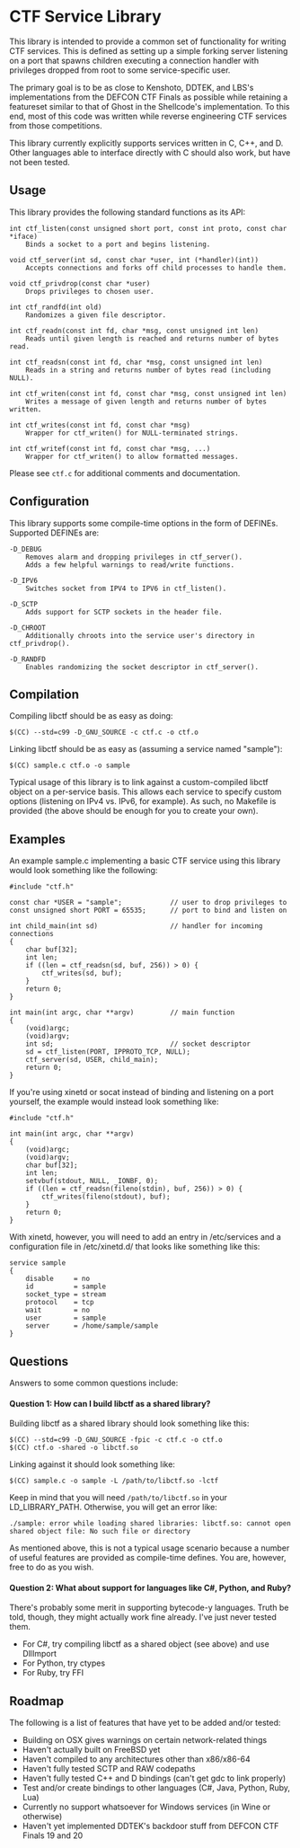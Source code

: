 # CTF Service Library #

This library is intended to provide a common set of functionality for writing
CTF services. This is defined as setting up a simple forking server listening
on a port that spawns children executing a connection handler with privileges
dropped from root to some service-specific user.

The primary goal is to be as close to Kenshoto, DDTEK, and LBS's
implementations from the DEFCON CTF Finals as possible while retaining a
featureset similar to that of Ghost in the Shellcode's implementation. To this
end, most of this code was written while reverse engineering CTF services from
those competitions.

This library currently explicitly supports services written in C, C++, and D.
Other languages able to interface directly with C should also work, but have
not been tested.


## Usage ##

This library provides the following standard functions as its API:

```
int ctf_listen(const unsigned short port, const int proto, const char *iface)
    Binds a socket to a port and begins listening.

void ctf_server(int sd, const char *user, int (*handler)(int))
    Accepts connections and forks off child processes to handle them.

void ctf_privdrop(const char *user)
    Drops privileges to chosen user.

int ctf_randfd(int old)
    Randomizes a given file descriptor.

int ctf_readn(const int fd, char *msg, const unsigned int len)
    Reads until given length is reached and returns number of bytes read.

int ctf_readsn(const int fd, char *msg, const unsigned int len)
    Reads in a string and returns number of bytes read (including NULL).

int ctf_writen(const int fd, const char *msg, const unsigned int len)
    Writes a message of given length and returns number of bytes written.

int ctf_writes(const int fd, const char *msg)
    Wrapper for ctf_writen() for NULL-terminated strings.

int ctf_writef(const int fd, const char *msg, ...)
    Wrapper for ctf_writen() to allow formatted messages.
```

Please see `ctf.c` for additional comments and documentation.


## Configuration ##

This library supports some compile-time options in the form of DEFINEs.
Supported DEFINEs are:

```
-D_DEBUG
    Removes alarm and dropping privileges in ctf_server().
    Adds a few helpful warnings to read/write functions.

-D_IPV6
    Switches socket from IPV4 to IPV6 in ctf_listen().

-D_SCTP
    Adds support for SCTP sockets in the header file.

-D_CHROOT
    Additionally chroots into the service user's directory in ctf_privdrop().

-D_RANDFD
    Enables randomizing the socket descriptor in ctf_server().
```


## Compilation ##

Compiling libctf should be as easy as doing:

```
$(CC) --std=c99 -D_GNU_SOURCE -c ctf.c -o ctf.o
```

Linking libctf should be as easy as (assuming a service named "sample"):

```
$(CC) sample.c ctf.o -o sample
```

Typical usage of this library is to link against a custom-compiled
libctf object on a per-service basis. This allows each service to specify
custom options (listening on IPv4 vs. IPv6, for example). As such, no Makefile
is provided (the above should be enough for you to create your own).


## Examples ##

An example sample.c implementing a basic CTF service using this library
would look something like the following:

```
#include "ctf.h"

const char *USER = "sample";            // user to drop privileges to
const unsigned short PORT = 65535;      // port to bind and listen on

int child_main(int sd)                  // handler for incoming connections
{
    char buf[32];
    int len;
    if ((len = ctf_readsn(sd, buf, 256)) > 0) {
        ctf_writes(sd, buf);
    }
    return 0;
}

int main(int argc, char **argv)         // main function
{
    (void)argc;
    (void)argv;
    int sd;                             // socket descriptor
    sd = ctf_listen(PORT, IPPROTO_TCP, NULL);
    ctf_server(sd, USER, child_main);
    return 0;
}
```

If you're using xinetd or socat instead of binding and listening on a port
yourself, the example would instead look something like:

```
#include "ctf.h"

int main(int argc, char **argv)
{
    (void)argc;
    (void)argv;
    char buf[32];
    int len;
    setvbuf(stdout, NULL, _IONBF, 0);
    if ((len = ctf_readsn(fileno(stdin), buf, 256)) > 0) {
        ctf_writes(fileno(stdout), buf);
    }
    return 0;
}
```

With xinetd, however, you will need to add an entry in /etc/services and a
configuration file in /etc/xinetd.d/ that looks like something like this:

```
service sample
{
    disable     = no
    id          = sample
    socket_type = stream
    protocol    = tcp
    wait        = no
    user        = sample
    server      = /home/sample/sample
}
```


## Questions ##

Answers to some common questions include:

#### Question 1: How can I build libctf as a shared library? ####

Building libctf as a shared library should look something like this:

```
$(CC) --std=c99 -D_GNU_SOURCE -fpic -c ctf.c -o ctf.o
$(CC) ctf.o -shared -o libctf.so
```

Linking against it should look something like:

```
$(CC) sample.c -o sample -L /path/to/libctf.so -lctf
```

Keep in mind that you will need `/path/to/libctf.so` in your LD_LIBRARY_PATH.
Otherwise, you will get an error like:

```
./sample: error while loading shared libraries: libctf.so: cannot open shared object file: No such file or directory
```

As mentioned above, this is not a typical usage scenario because a number of
useful features are provided as compile-time defines. You are, however, free
to do as you wish.

#### Question 2: What about support for languages like C#, Python, and Ruby? ####

There's probably some merit in supporting bytecode-y languages. Truth be told,
though, they might actually work fine already. I've just never tested them.

* For C#, try compiling libctf as a shared object (see above) and use DllImport
* For Python, try ctypes
* For Ruby, try FFI


## Roadmap ##

The following is a list of features that have yet to be added and/or tested:

* Building on OSX gives warnings on certain network-related things
* Haven't actually built on FreeBSD yet
* Haven't compiled to any architectures other than x86/x86-64
* Haven't fully tested SCTP and RAW codepaths
* Haven't fully tested C++ and D bindings (can't get gdc to link properly)
* Test and/or create bindings to other languages (C#, Java, Python, Ruby, Lua)
* Currently no support whatsoever for Windows services (in Wine or otherwise)
* Haven't yet implemented DDTEK's backdoor stuff from DEFCON CTF Finals 19 and 20
